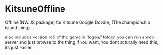 # KitsuneOffline
Offline (NW.JS package) for Kitsune Google Doodle, (The championship island thing) 

also includes version rc6 of the game in 'logos/' folder. 
you can run a web server and just browse to the thing if you want, you dont acturally need this, its just easier.

